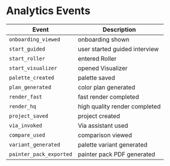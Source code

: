 # Analytics Events

| Event | Description |
|-------|-------------|
| `onboarding_viewed` | onboarding shown |
| `start_guided` | user started guided interview |
| `start_roller` | entered Roller |
| `start_visualizer` | opened Visualizer |
| `palette_created` | palette saved |
| `plan_generated` | color plan generated |
| `render_fast` | fast render completed |
| `render_hq` | high quality render completed |
| `project_saved` | project created |
| `via_invoked` | Via assistant used |
| `compare_used` | comparison viewed |
| `variant_generated` | palette variant generated |
| `painter_pack_exported` | painter pack PDF generated |
